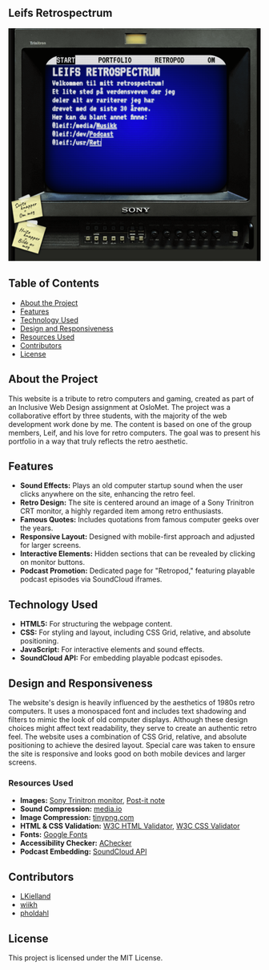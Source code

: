 ## Leifs Retrospectrum

![Project Logo](images/showcase/retrospectrum_0001.png)

## Table of Contents

- [About the Project](#about-the-project)
- [Features](#features)
- [Technology Used](#technology-used)
- [Design and Responsiveness](#design-and-responsiveness)
- [Resources Used](#resources-used)
- [Contributors](#contributors)
- [License](#license)

## About the Project

This website is a tribute to retro computers and gaming, created as part of an Inclusive Web Design assignment at OsloMet. The project was a collaborative effort by three students, with the majority of the web development work done by me. The content is based on one of the group members, Leif, and his love for retro computers. The goal was to present his portfolio in a way that truly reflects the retro aesthetic.


## Features

- **Sound Effects:** Plays an old computer startup sound when the user clicks anywhere on the site, enhancing the retro feel.
- **Retro Design:** The site is centered around an image of a Sony Trinitron CRT monitor, a highly regarded item among retro enthusiasts.
- **Famous Quotes:** Includes quotations from famous computer geeks over the years.
- **Responsive Layout:** Designed with mobile-first approach and adjusted for larger screens.
- **Interactive Elements:** Hidden sections that can be revealed by clicking on monitor buttons.
- **Podcast Promotion:** Dedicated page for "Retropod," featuring playable podcast episodes via SoundCloud iframes.

## Technology Used

- **HTML5:** For structuring the webpage content.
- **CSS:** For styling and layout, including CSS Grid, relative, and absolute positioning.
- **JavaScript:** For interactive elements and sound effects.
- **SoundCloud API:** For embedding playable podcast episodes.

## Design and Responsiveness

The website's design is heavily influenced by the aesthetics of 1980s retro computers. It uses a monospaced font and includes text shadowing and filters to mimic the look of old computer displays. Although these design choices might affect text readability, they serve to create an authentic retro feel. The website uses a combination of CSS Grid, relative, and absolute positioning to achieve the desired layout. Special care was taken to ensure the site is responsive and looks good on both mobile devices and larger screens.

### Resources Used

- **Images:** [Sony Trinitron monitor](https://www.reddit.com/r/crtgaming/comments/i840fc/i_havent_checked_out_yet_and_my_heart_is_pounding/), [Post-it note](https://www.nicepng.com/ourpic/u2q8a9w7i1a9r5t4_sticky-note-png-sticky-notes-transparent-png/)
- **Sound Compression:** [media.io](https://www.media.io/audio-compressor.html)
- **Image Compression:** [tinypng.com](https://tinypng.com/)
- **HTML & CSS Validation:** [W3C HTML Validator](https://validator.w3.org), [W3C CSS Validator](https://jigsaw.w3.org/css-validator/)
- **Fonts:** [Google Fonts](https://fonts.google.com/)
- **Accessibility Checker:** [AChecker](https://achecker.achecks.ca/checker/index.php)
- **Podcast Embedding:** [SoundCloud API](https://developers.soundcloud.com/)


## Contributors

- [LKielland](https://github.com/LKielland)
- [wiikh](https://github.com/wiikh)
- [pholdahl](https://github.com/pholdahl)

## License
This project is licensed under the MIT License.
